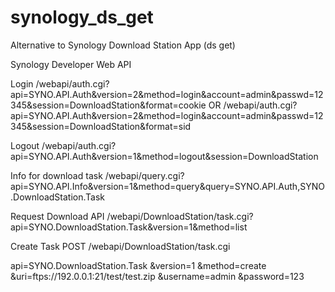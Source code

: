 # synology_ds_get
Alternative to Synology Download Station App (ds get) 


Synology Developer Web API

Login
/webapi/auth.cgi?api=SYNO.API.Auth&version=2&method=login&account=admin&passwd=12345&session=DownloadStation&format=cookie
OR
/webapi/auth.cgi?api=SYNO.API.Auth&version=2&method=login&account=admin&passwd=12345&session=DownloadStation&format=sid

Logout
/webapi/auth.cgi?api=SYNO.API.Auth&version=1&method=logout&session=DownloadStation

Info for download task
/webapi/query.cgi?api=SYNO.API.Info&version=1&method=query&query=SYNO.API.Auth,SYNO.DownloadStation.Task

Request Download API
/webapi/DownloadStation/task.cgi?api=SYNO.DownloadStation.Task&version=1&method=list

Create Task
POST /webapi/DownloadStation/task.cgi

api=SYNO.DownloadStation.Task
&version=1
&method=create
&uri=ftps://192.0.0.1:21/test/test.zip
&username=admin
&password=123